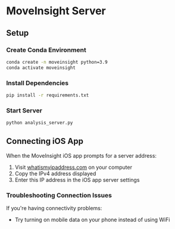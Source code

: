 # MoveInsight Server

## Setup

### Create Conda Environment

```bash
conda create -n moveinsight python=3.9
conda activate moveinsight
```

### Install Dependencies

```bash
pip install -r requirements.txt
```

### Start Server

```bash
python analysis_server.py
```

## Connecting iOS App

When the MoveInsight iOS app prompts for a server address:

1. Visit [whatismyipaddress.com](https://whatismyipaddress.com/) on your computer
2. Copy the IPv4 address displayed
3. Enter this IP address in the iOS app server settings

### Troubleshooting Connection Issues

If you're having connectivity problems:
- Try turning on mobile data on your phone instead of using WiFi
